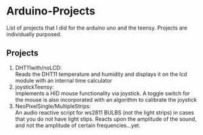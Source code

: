 # Arduino-Projects
List of projects that I did for the arduino uno and the teensy. Projects are individually purposed.

<h2>Projects</h2>
  <ol>
    <li>DHT11with/noLCD: <br />Reads the DHT11 temperature and humidity and displays it on the lcd module with an internal time calculator</li>
    <li>joystickTeensy: <br />Implements a HID mouse functionality via joystick. A toggle switch for the mouse is also incorporated with an algorithm to calibrate the joystick
    </li>
    <li>NeoPixelSingle/MultipleStrips: <br />An audio reactive script for ws2811 BULBS (not the light strips) in cases that you do not have light stips. Reacts upon the amplitude of the sound, and not the amplitude of certain frequencies...yet.</li>
    
  </ol>
    
